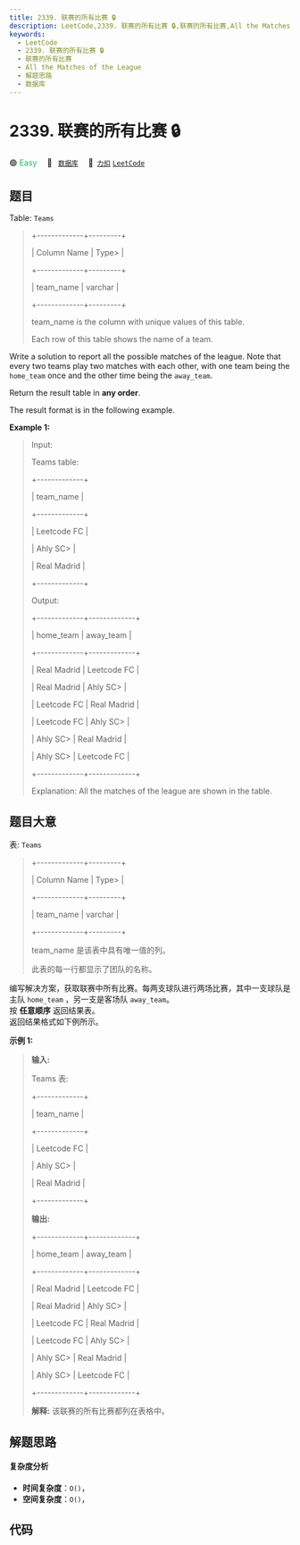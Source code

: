 ```yaml
---
title: 2339. 联赛的所有比赛 🔒
description: LeetCode,2339. 联赛的所有比赛 🔒,联赛的所有比赛,All the Matches of the League,解题思路,数据库
keywords:
  - LeetCode
  - 2339. 联赛的所有比赛 🔒
  - 联赛的所有比赛
  - All the Matches of the League
  - 解题思路
  - 数据库
---
```


# 2339. 联赛的所有比赛 🔒

🟢 <font color=#15bd66>Easy</font>&emsp; 🔖&ensp; [`数据库`](/tag/database.md)&emsp; 🔗&ensp;[`力扣`](https://leetcode.cn/problems/all-the-matches-of-the-league) [`LeetCode`](https://leetcode.com/problems/all-the-matches-of-the-league)

## 题目

Table: `Teams`

> 
> 
> 
> 
> 
> +-------------+---------+
> 
> | Column Name | Type> 
> |
> 
> +-------------+---------+
> 
> | team_name   | varchar |
> 
> +-------------+---------+
> 
> team_name is the column with unique values of this table.
> 
> Each row of this table shows the name of a team.
> 
> 



Write a solution to report all the possible matches of the league. Note that
every two teams play two matches with each other, with one team being the
`home_team` once and the other time being the `away_team`.

Return the result table in **any order**.

The result format is in the following example.



**Example 1:**

> Input: 
> 
> Teams table:
> 
> +-------------+
> 
> | team_name   |
> 
> +-------------+
> 
> | Leetcode FC |
> 
> | Ahly SC> 
>  |
> 
> | Real Madrid |
> 
> +-------------+
> 
> Output: 
> 
> +-------------+-------------+
> 
> | home_team   | away_team   |
> 
> +-------------+-------------+
> 
> | Real Madrid | Leetcode FC |
> 
> | Real Madrid | Ahly SC> 
>  |
> 
> | Leetcode FC | Real Madrid |
> 
> | Leetcode FC | Ahly SC> 
>  |
> 
> | Ahly SC> 
>  | Real Madrid |
> 
> | Ahly SC> 
>  | Leetcode FC |
> 
> +-------------+-------------+
> 
> Explanation: All the matches of the league are shown in the table.
> 
> 


## 题目大意

表: `Teams`

> 
> 
> 
> 
> 
> +-------------+---------+
> 
> | Column Name | Type> 
> |
> 
> +-------------+---------+
> 
> | team_name   | varchar |
> 
> +-------------+---------+
> 
> team_name 是该表中具有唯一值的列。
> 
> 此表的每一行都显示了团队的名称。
> 
> 



编写解决方案，获取联赛中所有比赛。每两支球队进行两场比赛，其中一支球队是主队 `home_team` ，另一支是客场队 `away_team`。  
按 **任意顺序** 返回结果表。  
返回结果格式如下例所示。



**示例 1:**

> 
> 
> 
> 
> 
> **输入:** 
> 
> Teams 表:
> 
> +-------------+
> 
> | team_name   |
> 
> +-------------+
> 
> | Leetcode FC |
> 
> | Ahly SC> 
>  |
> 
> | Real Madrid |
> 
> +-------------+
> 
> **输出:** 
> 
> +-------------+-------------+
> 
> | home_team   | away_team   |
> 
> +-------------+-------------+
> 
> | Real Madrid | Leetcode FC |
> 
> | Real Madrid | Ahly SC> 
>  |
> 
> | Leetcode FC | Real Madrid |
> 
> | Leetcode FC | Ahly SC> 
>  |
> 
> | Ahly SC> 
>  | Real Madrid |
> 
> | Ahly SC> 
>  | Leetcode FC |
> 
> +-------------+-------------+
> 
> **解释:** 该联赛的所有比赛都列在表格中。
> 
> 


## 解题思路

#### 复杂度分析

- **时间复杂度**：`O()`，
- **空间复杂度**：`O()`，

## 代码

```javascript

```